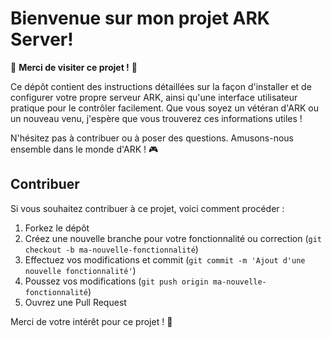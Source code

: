 # Bienvenue sur mon projet ARK Server!

🌟 **Merci de visiter ce projet !** 🌟

Ce dépôt contient des instructions détaillées sur la façon d'installer et de configurer votre propre serveur ARK, ainsi qu'une interface utilisateur pratique pour le contrôler facilement. Que vous soyez un vétéran d'ARK ou un nouveau venu, j'espère que vous trouverez ces informations utiles !

N'hésitez pas à contribuer ou à poser des questions. Amusons-nous ensemble dans le monde d'ARK ! 🎮


## Contribuer

Si vous souhaitez contribuer à ce projet, voici comment procéder :

1. Forkez le dépôt
2. Créez une nouvelle branche pour votre fonctionnalité ou correction (`git checkout -b ma-nouvelle-fonctionnalité`)
3. Effectuez vos modifications et commit (`git commit -m 'Ajout d'une nouvelle fonctionnalité'`)
4. Poussez vos modifications (`git push origin ma-nouvelle-fonctionnalité`)
5. Ouvrez une Pull Request

Merci de votre intérêt pour ce projet ! 🙌
